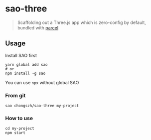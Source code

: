# sao-three

> Scaffolding out a Three.js app which is zero-config by default, bundled with [parcel](https://parceljs.org/)

## Usage
Install SAO first

```
yarn global add sao
# or
npm install -g sao
```

You can use `npx` without global SAO

### From git

```
sao chongszh/sao-three my-project
```

### How to use

```
cd my-project
npm start
```
